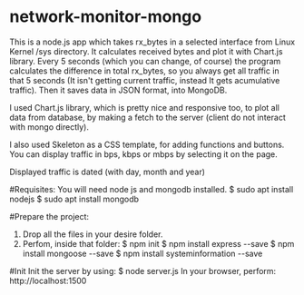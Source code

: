 # network-monitor-mongo
This is a node.js app which takes rx_bytes in a selected interface from Linux Kernel /sys directory. It calculates received bytes and plot it with Chart.js library.
Every 5 seconds (which you can change, of course) the program calculates the difference in total rx_bytes, so you always get all traffic in that 5 seconds (It isn't getting current traffic, instead It gets acumulative traffic). Then it saves data in JSON format, into MongoDB.

I used Chart.js library, which is pretty nice and responsive too, to plot all data from database, by making a fetch to the server (client do not interact with mongo directly).

I also used Skeleton as a CSS template, for adding functions and buttons.
You can display traffic in bps, kbps or mbps by selecting it on the page.

Displayed traffic is dated (with day, month and year)


#Requisites:
You will need node js and mongodb installed.
$ sudo apt install nodejs
$ sudo apt install mongodb

#Prepare the project:
1. Drop all the files in your desire folder.
2. Perfom, inside that folder:
$ npm init
$ npm install express --save
$ npm install mongoose --save
$ npm install systeminformation --save

#Init
Init the server by using: 
$ node server.js
In your browser, perform: http://localhost:1500
